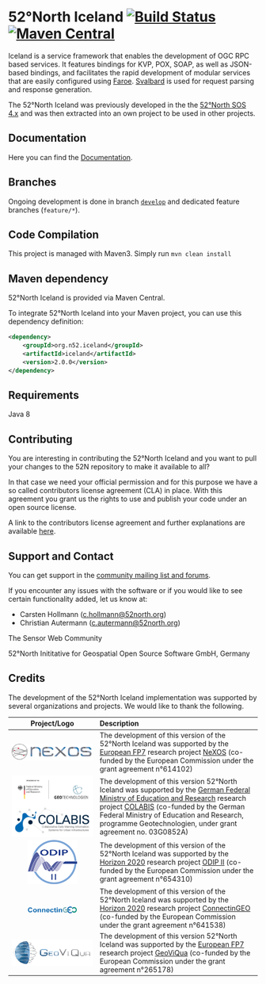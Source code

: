 # 52°North Iceland [![Build Status](https://travis-ci.org/52North/iceland.svg)](https://travis-ci.org/52North/iceland) [![Maven Central](https://img.shields.io/maven-central/v/org.n52.iceland/iceland.svg)](https://search.maven.org/#search|gav|1|g:org.n52.iceland%20AND%20a:iceland)
Iceland is a service framework that enables the development of OGC RPC based services. It features bindings for KVP, POX, SOAP, as well as JSON-based bindings, and facilitates the rapid development of modular services that are easily configured using  [Faroe](https://github.com/52North/faroe). [Svalbard](https://github.com/52North/svalbard) is used for request parsing and response generation.

The 52°North Iceland was previously developed in the the [52°North SOS 4.x](https://github.com/52North/SOS) and was then extracted into an own project to be used in other projects.

## Documentation

Here you can find the [Documentation](doc/Index.md).

## Branches

Ongoing development is done in branch [`develop`](../../tree/develop) and dedicated feature branches (`feature/*`).

## Code Compilation

This project is managed with Maven3. Simply run `mvn clean install`

## Maven dependency

52°North Iceland is provided via Maven Central.

To integrate 52°North Iceland into your Maven project, you can use this dependency definition:

```xml
<dependency>
	<groupId>org.n52.iceland</groupId>
	<artifactId>iceland</artifactId>
	<version>2.0.0</version>
</dependency>
```

## Requirements

Java 8

## Contributing

You are interesting in contributing the 52°North Iceland and you want to pull your changes to the 52N repository to make it available to all?

In that case we need your official permission and for this purpose we have a so called contributors license agreement (CLA) in place. With this agreement you grant us the rights to use and publish your code under an open source license.

A link to the contributors license agreement and further explanations are available [here](http://52north.org/about/licensing/cla-guidelines).



## Support and Contact

You can get support in the [community mailing list and forums](http://52north.org/resources/mailing-lists-and-forums/).

If you encounter any issues with the software or if you would like to see
certain functionality added, let us know at:

 - Carsten Hollmann (c.hollmann@52north.org)
 - Christian Autermann (c.autermann@52north.org)

The Sensor Web Community

52°North Inititative for Geospatial Open Source Software GmbH, Germany

## Credits

The development of the 52°North Iceland implementation was supported by several organizations and projects. We would like to thank the following.

| Project/Logo | Description |
| :-------------: | :------------- |
| <a target="_blank" href="http://www.nexosproject.eu/"><img alt="NeXOS - Next generation, Cost-effective, Compact, Multifunctional Web Enabled Ocean Sensor Systems Empowering Marine, Maritime and Fisheries Management" align="middle" width="172" src="https://raw.githubusercontent.com/52North/sos/develop/spring/views/src/main/webapp/static/images/funding/logo_nexos.png" /></a> | The development of this version of the 52&deg;North Iceland was supported by the <a target="_blank" href="http://cordis.europa.eu/fp7/home_en.html">European FP7</a> research project <a target="_blank" href="http://www.nexosproject.eu/">NeXOS</a> (co-funded by the European Commission under the grant agreement n&deg;614102) |
| <a target="_blank" href="https://bmbf.de/"><img alt="BMBF" align="middle"  src="https://raw.githubusercontent.com/52North/sos/develop/spring/views/src/main/webapp/static/images/funding/bmbf_logo_en.png"/></a><a target="_blank" href="https://colabis.de/"><img alt="COLABIS - Collaborative Early Warning Information Systems for Urban Infrastructures" align="middle"  src="https://raw.githubusercontent.com/52North/sos/develop/spring/views/src/main/webapp/static/images/funding/colabis.png"/></a> | The development of this version 52&deg;North Iceland was supported by the <a target="_blank" href="https://www.bmbf.de"> German Federal Ministry of Education and Research</a> research project <a target="_blank" href="https://colabis.de/">COLABIS</a> (co-funded by the German Federal Ministry of Education and Research, programme Geotechnologien, under grant agreement no. 03G0852A) |
| <a target="_blank" href="http://www.odip.org"><img alt="ODIP II - Ocean Data Interoperability Platform" align="middle" width="100" src="https://raw.githubusercontent.com/52North/sos/develop/spring/views/src/main/webapp/static/images/funding/odip-logo.png"/></a> | The development of this version of the 52&deg;North Iceland was supported by the <a target="_blank" href="https://ec.europa.eu/programmes/horizon2020/">Horizon 2020</a> research project <a target="_blank" href="http://www.odip.org/">ODIP II</a> (co-funded by the European Commission under the grant agreement n&deg;654310) |
| <a target="_blank" href="http://www.connectingeo.net/"><img alt="ConnectinGEO - Coordinating an Observation Network of Networks EnCompassing saTellite and IN-situ to fill the Gaps in European Observations" align="middle" width="100" src="https://raw.githubusercontent.com/52North/sos/develop/spring/views/src/main/webapp/static/images/funding/ConnectinGEO_logo.png"/></a> | The development of this version of the 52&deg;North Iceland was supported by the <a target="_blank" href="https://ec.europa.eu/programmes/horizon2020/">Horizon 2020</a> research project <a target="_blank" href="http://www.connectingeo.net/">ConnectinGEO</a> (co-funded by the European Commission under the grant agreement n&deg;641538) |
| <a target="_blank" href="http://www.geoviqua.org/"><img alt="GeoViQua - QUAlity aware VIsualization for the Global Earth Observation System of Systems" align="middle" width="172" src="https://raw.githubusercontent.com/52North/sos/develop/spring/views/src/main/webapp/static/images/funding/logo_geoviqua.png"/></a> | The development of this version 52&deg;North Iceland was supported by the <a target="_blank" href="http://cordis.europa.eu/fp7/home_en.html">European FP7</a> research project <a href="http://www.geoviqua.org/" title="GeoViQua">GeoViQua</a> (co-funded by the European Commission under the grant agreement n&deg;265178) |
